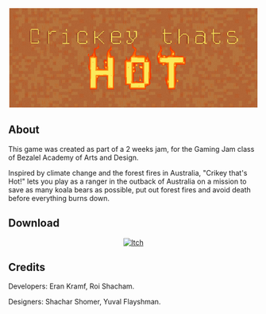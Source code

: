 <div align='center'>

<img src='Images/Banner.png' width = "500" height = "200">
  
<div align='left'>

  
## About
  
This game was created as part of a 2 weeks jam, for the Gaming Jam class of Bezalel Academy of Arts and Design.
  
Inspired by climate change and the forest fires in Australia, "Crikey that's Hot!" lets you play as a ranger in the outback of Australia on a mission to save as many koala bears as possible, put out forest fires and avoid death before everything burns down.

## Download

<div align='center'>

 <a href="https://tikapo.itch.io/crikey-thats-hot">
<img src="https://camo.githubusercontent.com/512e57f2af28b7ed57f573d4435b9d263cdcc6349a7e8f59982a498c725d6289/68747470733a2f2f6c6561666f2e6e65742f69676a632d70726573656e746174696f6e2f69746368696f2d6c6f676f2e706e67" alt=Itch Page" width="600" height="200"> 
</a> 

<div align='left'>

## Credits

Developers: Eran Kramf, Roi Shacham.

Designers: Shachar Shomer, Yuval Flayshman.
